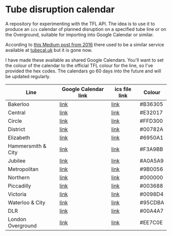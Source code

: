 # Tube disruption calendar

A repository for experimenting with the TFL API.  The idea is to use it to produce an `ics` calendar of planned disruption on a specified tube line or on the Overground, suitable for importing into Google Calendar or similar.

According to [this Medium post from 2016](https://medium.com/@ed.sparkes/a-tube-planned-works-calendar-91c7a483c3c4) there used to be a similar service available at [tubecal.uk](http://tubecal.uk/) but it is gone now.

I have made these available as shared Google Calendars.  You'll want to set the colour of the calendar to the official TFL colour for the line, so I've provided the hex codes. The calendars go 60 days into the future and will be updated regularly.

| Line | Google Calendar link | ics file link | Colour |
|------|----------------------|---------------|--------|
|Bakerloo | [link](https://calendar.google.com/calendar/embed?src=gnt5g8brdnc7l9freu5r5vmclgededj1%40import.calendar.google.com&ctz=Europe%2FLondon) | [link](https://calendar.google.com/calendar/ical/gnt5g8brdnc7l9freu5r5vmclgededj1%40import.calendar.google.com/public/basic.ics) | #B36305|
|Central | [link](https://calendar.google.com/calendar/embed?src=o9r9dt6m652nqr692h8s63h26u0l2ed3%40import.calendar.google.com&ctz=Europe%2FLondon) | [link](https://calendar.google.com/calendar/ical/o9r9dt6m652nqr692h8s63h26u0l2ed3%40import.calendar.google.com/public/basic.ics) | #E32017|
|Circle | [link](https://calendar.google.com/calendar/embed?src=eqc1jb37bhmbcvg25q2ku851emh1jb66%40import.calendar.google.com&ctz=Europe%2FLondon) | [link](https://calendar.google.com/calendar/ical/eqc1jb37bhmbcvg25q2ku851emh1jb66%40import.calendar.google.com/public/basic.ics) | #FFD300|
|District | [link](https://calendar.google.com/calendar/embed?src=n6a46kfeabira9l2ahq5366tl8ps5mu1%40import.calendar.google.com&ctz=Europe%2FLondon) | [link](https://calendar.google.com/calendar/ical/n6a46kfeabira9l2ahq5366tl8ps5mu1%40import.calendar.google.com/public/basic.ics) | #00782A
|Elizabeth | [link](https://calendar.google.com/calendar/embed?src=29gkv9eni198cj8dvek57t48uk7sblvt%40import.calendar.google.com&ctz=Europe%2FLondon) | [link](https://calendar.google.com/calendar/ical/29gkv9eni198cj8dvek57t48uk7sblvt%40import.calendar.google.com/public/basic.ics) | #6950A1|
|Hammersmith & City | [link](https://calendar.google.com/calendar/embed?src=cdq9mocgqdn6ck4892a6m2k7g16i9o4n%40import.calendar.google.com&ctz=Europe%2FLondon) | [link](https://calendar.google.com/calendar/ical/cdq9mocgqdn6ck4892a6m2k7g16i9o4n%40import.calendar.google.com/public/basic.ics) | #F3A9BB|
|Jubilee | [link](https://calendar.google.com/calendar/embed?src=i5mbufo1cjhipv0km1uftebtbojl2oe6%40import.calendar.google.com&ctz=Europe%2FLondon) | [link](https://calendar.google.com/calendar/ical/i5mbufo1cjhipv0km1uftebtbojl2oe6%40import.calendar.google.com/public/basic.ics) | #A0A5A9|
|Metropolitan | [link](https://calendar.google.com/calendar/embed?src=v5gvci2mlcsubqm2iljuk3de3u3b049f%40import.calendar.google.com&ctz=Europe%2FLondon) | [link](https://calendar.google.com/calendar/ical/v5gvci2mlcsubqm2iljuk3de3u3b049f%40import.calendar.google.com/public/basic.ics) | #9B0056|
|Northern | [link](https://calendar.google.com/calendar/embed?src=eb2sfe0f1j2hl160ec0a79gr8os7t6nf%40import.calendar.google.com&ctz=Europe%2FLondon) | [link](https://calendar.google.com/calendar/ical/eb2sfe0f1j2hl160ec0a79gr8os7t6nf%40import.calendar.google.com/public/basic.ics) | #000000|
|Piccadilly | [link](https://calendar.google.com/calendar/embed?src=sgcsqljtasaf8e9qcmr7d0d8isk5mhem%40import.calendar.google.com&ctz=Europe%2FLondon) | [link](https://calendar.google.com/calendar/ical/sgcsqljtasaf8e9qcmr7d0d8isk5mhem%40import.calendar.google.com/public/basic.ics) | #003688|
|Victoria | [link](https://calendar.google.com/calendar/embed?src=mp5aaggh5ec57bks9q3bcgv860l9i54i%40import.calendar.google.com&ctz=Europe%2FLondon) | [link](https://calendar.google.com/calendar/ical/mp5aaggh5ec57bks9q3bcgv860l9i54i%40import.calendar.google.com/public/basic.ics) | #0098D4|
|Waterloo & City | [link](https://calendar.google.com/calendar/embed?src=c2g9vtp4l001ojqc472om3vnini4f91i%40import.calendar.google.com&ctz=Europe%2FLondon) | [link](https://calendar.google.com/calendar/ical/c2g9vtp4l001ojqc472om3vnini4f91i%40import.calendar.google.com/public/basic.ics) | #95CDBA|
|DLR | [link](https://calendar.google.com/calendar/embed?src=6dqrlv848s6rgitrucnp93k672u4cg89%40import.calendar.google.com&ctz=Europe%2FLondon) | [link](https://calendar.google.com/calendar/ical/6dqrlv848s6rgitrucnp93k672u4cg89%40import.calendar.google.com/public/basic.ics) | #00A4A7|
|London Overground | [link](https://calendar.google.com/calendar/embed?src=76faui0grl6u7ugi296b3j77m9ov3irv%40import.calendar.google.com&ctz=Europe%2FLondon) | [link](https://calendar.google.com/calendar/ical/76faui0grl6u7ugi296b3j77m9ov3irv%40import.calendar.google.com/public/basic.ics) | #EE7C0E|
